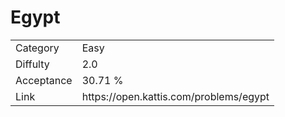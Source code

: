 # Egypt

<table>
    <tr>
        <td>Category</td>
        <td>Easy</td>
    </tr>
    <tr>
        <td>Diffulty</td>
        <td>2.0</td>
    </tr>
    <tr>
        <td>Acceptance</td>
        <td>30.71 %</td>
    </tr>
    <tr>
        <td>Link</td>
        <td>https://open.kattis.com/problems/egypt</td>
    </tr>
</table>